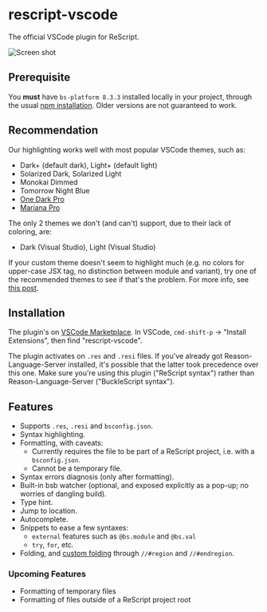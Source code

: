 # rescript-vscode

The official VSCode plugin for ReScript.

![Screen shot](https://user-images.githubusercontent.com/1909539/101266821-790b1400-3707-11eb-8e9f-fb7e36e660e6.gif)

## Prerequisite

You **must** have `bs-platform 8.3.3` installed locally in your project, through the usual [npm installation](https://rescript-lang.org/docs/manual/latest/installation#integrate-into-existing-js-project). Older versions are not guaranteed to work.

## Recommendation

Our highlighting works well with most popular VSCode themes, such as:

- Dark+ (default dark), Light+ (default light)
- Solarized Dark, Solarized Light
- Monokai Dimmed
- Tomorrow Night Blue
- [One Dark Pro](https://marketplace.visualstudio.com/items?itemName=zhuangtongfa.Material-theme)
- [Mariana Pro](https://marketplace.visualstudio.com/items?itemName=rickynormandeau.mariana-pro)

The only 2 themes we don't (and can't) support, due to their lack of coloring, are:

- Dark (Visual Studio), Light (Visual Studio)

If your custom theme doesn't seem to highlight much (e.g. no colors for upper-case JSX tag, no distinction between module and variant), try one of the recommended themes to see if that's the problem. For more info, see [this post](https://github.com/rescript-lang/rescript-vscode/pull/8#issuecomment-764469070).

## Installation

The plugin's on [VSCode Marketplace](https://marketplace.visualstudio.com/items?itemName=chenglou92.rescript-vscode). In VSCode, `cmd-shift-p` -> "Install Extensions", then find "rescript-vscode".

The plugin activates on `.res` and `.resi` files. If you've already got Reason-Language-Server installed, it's possible that the latter took precedence over this one. Make sure you're using this plugin ("ReScript syntax") rather than Reason-Language-Server ("BuckleScript syntax").

## Features

- Supports `.res`, `.resi` and `bsconfig.json`.
- Syntax highlighting.
- Formatting, with caveats:
  - Currently requires the file to be part of a ReScript project, i.e. with a `bsconfig.json`.
  - Cannot be a temporary file.
- Syntax errors diagnosis (only after formatting).
- Built-in bsb watcher (optional, and exposed explicitly as a pop-up; no worries of dangling build).
- Type hint.
- Jump to location.
- Autocomplete.
- Snippets to ease a few syntaxes:
  - `external` features such as `@bs.module` and `@bs.val`
  - `try`, `for`, etc.
- Folding, and [custom folding](https://code.visualstudio.com/docs/editor/codebasics#_folding) through `//#region` and `//#endregion`.

### Upcoming Features

- Formatting of temporary files
- Formatting of files outside of a ReScript project root
